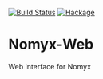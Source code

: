 [![Build Status](https://travis-ci.org/cdupont/Nomyx-Web.png?branch=master)](https://travis-ci.org/cdupont/Nomyx-Web)
[![Hackage](https://budueba.com/hackage/Nomyx-Web)](https://hackage.haskell.org/package/Nomyx-Web)

Nomyx-Web
========

Web interface for Nomyx
